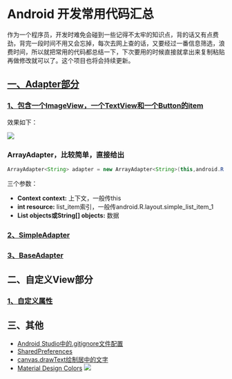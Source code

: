 # Android 开发常用代码汇总

作为一个程序员，开发时难免会碰到一些记得不太牢的知识点，背的话又有点费劲，背完一段时间不用又会忘掉，每次去网上查的话，又要经过一番信息筛选，浪费时间，所以就把常用的代码都总结一下，下次要用的时候直接就拿出来复制粘贴再做修改就可以了。这个项目也将会持续更新。

## [一、Adapter部分](https://github.com/xiaoniu/Android-Common-Code/blob/master/introduction/Adapter.md)

### [1、包含一个ImageView，一个TextView和一个Button的item](https://github.com/xiaoniu/Android-Common-Code/blob/master/code/list_item.xml)
效果如下：

![](http://upload-images.jianshu.io/upload_images/1849253-8d12325383f3fa16.png?imageMogr2/auto-orient/strip%7CimageView2/2/w/1240)

### ArrayAdapter，比较简单，直接给出

```java
ArrayAdapter<String> adapter = new ArrayAdapter<String>(this,android.R.layout.simple_list_item_1,getData());
```

三个参数：

* **Context context:** 上下文，一般传this
* **int resource:** list_item索引，一般传android.R.layout.simple_list_item_1
* **List<String> objects或String[] objects:** 数据 

### [2、SimpleAdapter](https://github.com/xiaoniu/Android-Common-Code/blob/master/code/simpleadapter.md)

### [3、BaseAdapter](https://github.com/xiaoniu/Android-Common-Code/blob/master/code/baseadapter.md)

## 二、自定义View部分

### [1、自定义属性](https://github.com/xiaoniu/Android-Common-Code/blob/master/code/custom-attrs.md)

## 三、其他

* [Android Studio中的.gitignore文件配置](https://github.com/xiaoniu/Android-Common-Code/blob/master/code/gitignore-code.md)
* [SharedPreferences](https://github.com/xiaoniu/Android-Common-Code/blob/master/code/sharedpreferences-code.md)
* [canvas.drawText绘制居中的文字](https://github.com/xiaoniu/Android-Common-Code/blob/master/code/canvas_draw_text_in_center.md)
* [Material Design Colors](https://github.com/xiaoniu/Android-Common-Code/blob/master/code/colors.xml)
  ![](http://upload-images.jianshu.io/upload_images/1849253-3f6be94bbd53f650.png?imageMogr2/auto-orient/strip%7CimageView2/2/w/1240)
